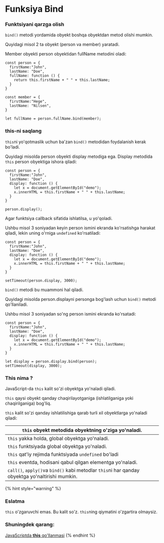 # Funksiya Bind

### Funktsiyani qarzga olish

`bind()` metodi yordamida obyekt boshqa obyektdan metod olishi mumkin.

Quyidagi misol 2 ta obyekt (person va member) yaratadi.

Member obyekti person obyektidan fullName metodini oladi:

```
const person = {
  firstName:"John",
  lastName: "Doe",
  fullName: function () {
    return this.firstName + " " + this.lastName;
  }
}

const member = {
  firstName:"Hege",
  lastName: "Nilsen",
}

let fullName = person.fullName.bind(member);
```

### this-ni saqlang

`this`ni yo'qotmaslik uchun ba'zan `bind()` metodidan foydalanish kerak bo'ladi.

Quyidagi misolda person obyekti display metodiga ega. Display metodida `this` person obyektiga ishora qiladi:

```
const person = {
  firstName:"John",
  lastName: "Doe",
  display: function () {
    let x = document.getElementById("demo");
    x.innerHTML = this.firstName + " " + this.lastName;
  }
}

person.display();
```

Agar funktsiya callback sifatida ishlatilsa, u yo'qoladi.

Ushbu misol 3 soniyadan keyin person ismini ekranda ko'rsatishga harakat qiladi, lekin uning o'rniga `undefined` ko'rsatiladi:

```
const person = {
  firstName:"John",
  lastName: "Doe",
  display: function () {
    let x = document.getElementById("demo");
    x.innerHTML = this.firstName + " " + this.lastName;
  }
}

setTimeout(person.display, 3000);
```

`bind()` metodi bu muammoni hal qiladi.

Quyidagi misolda person.displayni personga bog'lash uchun `bind()` metodi qo'llaniladi.

Ushbu misol 3 soniyadan so'ng person ismini ekranda ko'rsatadi:

```
const person = {
  firstName:"John",
  lastName: "Doe",
  display: function () {
    let x = document.getElementById("demo");
    x.innerHTML = this.firstName + " " + this.lastName;
  }
}

let display = person.display.bind(person);
setTimeout(display, 3000);
```

### This nima ?

JavaScript-da `this` kalit so'zi obyektga yo'naladi qiladi.

`this` qaysi obyekt qanday chaqirilayotganiga (ishlatilganiga yoki chaqirilganiga) bog'liq.

`this` kalit so'zi qanday ishlatilishiga qarab turli xil obyektlarga yo'naladi qiladi:

| `this` obyekt metodida obyektning o'ziga yo'naladi.                                             |
| ----------------------------------------------------------------------------------------------- |
| `this`  yakka holda,  global obyektga yo'naladi.                                                |
| `this` funktsiyada global obyektga yo'naladi.                                                   |
| `this` qat'iy rejimda funktsiyada `undefined` bo'ladi                                           |
| `this` eventda, hodisani qabul qilgan elementga yo'naladi.                                      |
| `call()`, `apply()`va `bind()` kabi metodlar `this`ni har qanday obyektga yo'naltirishi mumkin. |

{% hint style="warning" %}
### Eslatma

`this` o'zgaruvchi emas. Bu kalit so'z. `this`ning qiymatini o'zgartira olmaysiz.

### Shuningdek qarang:

[JavaScriptda **this** qo'llanmasi](https://www.w3schools.com/js/js\_this.asp)
{% endhint %}
